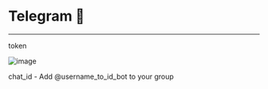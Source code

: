 # Telegram 🍪
***
token

![image](https://user-images.githubusercontent.com/101140452/211310499-cb4b52d1-734d-49c9-a0b4-d79996b98ee2.png)

chat_id - Add @username_to_id_bot to your group

